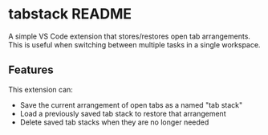 # tabstack README

A simple VS Code extension that stores/restores open tab arrangements. This is useful when switching between multiple tasks in a single workspace.

## Features

This extension can:

- Save the current arrangement of open tabs as a named "tab stack"
- Load a previously saved tab stack to restore that arrangement
- Delete saved tab stacks when they are no longer needed
